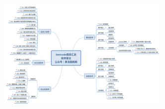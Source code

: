 ![20211031001603](https://raw.githubusercontent.com/corykingsf/hack-interview-handbook/main/image/20211031001603.png)
